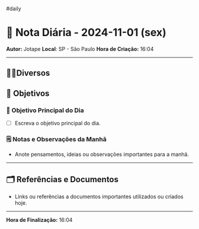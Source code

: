 #daily
# 📅 Nota Diária - 2024-11-01 (sex)

**Autor:** Jotape
**Local**: SP - São Paulo
**Hora de Criação:** 16:04

---
## 🤝🏻Diversos

## 🌄 Objetivos
### 🎯 Objetivo Principal do Dia
- [ ] Escreva o objetivo principal do dia.

### 🗒️ Notas e Observações da Manhã
- Anote pensamentos, ideias ou observações importantes para a manhã.
---
## 🗂️ Referências e Documentos
- Links ou referências a documentos importantes utilizados ou criados hoje.

---

**Hora de Finalização:** 16:04
